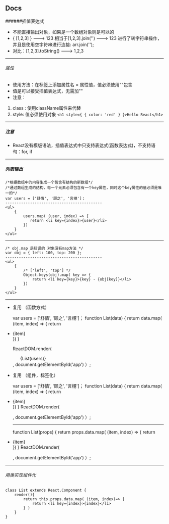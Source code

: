 ## Docs

######插值表达式
* 不能直接输出对象，如果是一个数组对象则是可以的
* { [1,2,3] } ---> 123
相当于[1,2,3].join('') ---> 123
进行了转字符串操作，并且是使用空字符串进行连接: arr.join('');
* 对比：[1,2,3].toString() ---> 1,2,3

------
###### 属性
* 使用方法：在标签上添加属性名 = 属性值，值必须使用""包含
* 值是可以接受插值表达式，无需加""
* 注意：
1. class : 使用className属性来代替 
2. style: 值必须使用对象 
 `<h1 style={ { color: 'red' } }>Hello React</h1>`

-------
##### 注意
* React没有模版语法，插值表达式中只支持表达式(函数表达式)，不支持语句：for, if

------
##### 列表输出
	/*根据数组中的内容生成一个包含有结构的新数组*/
	/*通过数组生成的结构，每一个元素必须包含有一个key属性，同时这个key属性的值必须是唯一的*/
	var users = ['舒情', '顾之', '言栩']；
	-------------------------------------------
	<ul>
		{
			users.map( (user, index) => {
			   return <li key={index}>{user}</li>	
			})
		}
	</ul>

-------
		
	/* obj.map 是错误的 对象没有map方法 */
	var obj = { left: 100, top: 200 };
	-------------------------------------------
	<ul>
		{
			/* ['left', 'top'] */
			Object.keys(obj).map( key => {
				return <li key={key}>{key} - {obj[key]}</li>
			})
		}
	</ul>
	
-------

* 复用 （函数方式）
	
	var users = ['舒情', '顾之', '言栩']；
	function List(data) {
		return data.map( (item, index) => {
			return <li key={index}>{item}</li>
		})
	}
	
	ReactDOM.render(
		<div>
			<ul>
				{List(users)}
			</ul>
		</div>,
		document.getElementById('app')
	）;
	
* 复用 （组件，标签化）
	
	var users = ['舒情', '顾之', '言栩']；
	function List(data) {
		return data.map( (item, index) => {
			return <li key={index}>{item}</li>
		})
	}
	ReactDOM.render(
		<div>
			<ul>
				<List data={users}/>
			</ul>
		</div>,
		document.getElementById('app')
	）;
	
	-------------------------------------------
	function List(props) {
		return props.data.map( (item, index) => {
			return <li key={index}>{item}</li>
		})
	}
	ReactDOM.render(
		<div>
			<ul>
				<List data={users} a="1"/>
			</ul>
		</div>,
		document.getElementById('app')
	）;

------
###### 用类实现组件化

	class List extends React.Component {
		render(){
			return this.props.data.map( (item, index)=> {
				return <li key={index}>{index}</li>
			} )
		}
	}
	

	
